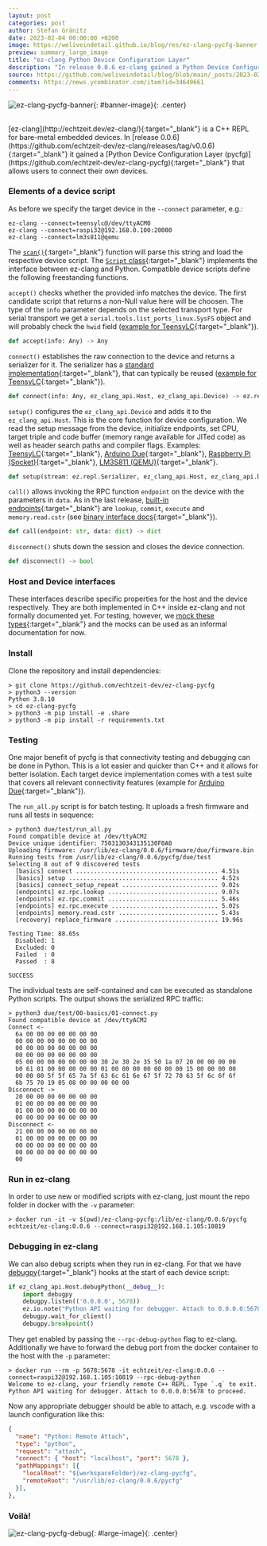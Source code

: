 ```yaml
---
layout: post
categories: post
author: Stefan Gränitz
date: 2023-02-04 00:00:00 +0200
image: https://weliveindetail.github.io/blog/res/ez-clang-pycfg-banner.png
preview: summary_large_image
title: "ez-clang Python Device Configuration Layer"
description: "In release 0.0.6 ez-clang gained a Python Device Configuration Layer that allows users to connect their own devices."
source: https://github.com/weliveindetail/blog/blob/main/_posts/2023-02-04-ez-clang-pycfg.md
comments: https://news.ycombinator.com/item?id=34649661
---
```


<style>
  #banner-image {
    max-width: min(100%, 500px);
  }
  #large-image {
    max-width: min(100%, 800px);
  }
  .center {
    display: block;
    margin: 0 auto;
  }
</style>

![ez-clang-pycfg-banner](https://weliveindetail.github.io/blog/res/ez-clang-pycfg-banner.png){: #banner-image}{: .center}

<br>
[ez-clang](http://echtzeit.dev/ez-clang/){:target="_blank"} is a C++ REPL for bare-metal embedded devices. In [release 0.0.6](https://github.com/echtzeit-dev/ez-clang/releases/tag/v0.0.6){:target="_blank"} it gained a [Python Device Configuration Layer (pycfg)](https://github.com/echtzeit-dev/ez-clang-pycfg){:target="_blank"} that allows users to connect their own devices.

### Elements of a device script

As before we specify the target device in the `--connect` parameter, e.g.:

```
ez-clang --connect=teensylc@/dev/ttyACM0
ez-clang --connect=raspi32@192.168.0.100:20000
ez-clang --connect=lm3s811@qemu
```

The [`scan()`](https://github.com/echtzeit-dev/ez-clang-pycfg/blob/v0.0.6/.share/ez/scan.py#L7){:target="_blank"} function will parse this string and load the respective device script. The [`Script` class](https://github.com/echtzeit-dev/ez-clang-pycfg/blob/v0.0.6/.share/ez/util/script.py#L27){:target="_blank"} implements the interface between ez-clang and Python. Compatible device scripts define the following freestanding functions.

`accept()` checks whether the provided info matches the device. The first candidate script that returns a non-Null value here will be choosen. The type of the `info` parameter depends on the selected transport type. For serial transport we get a `serial.tools.list_ports_linux.SysFS` object and will probably check the `hwid` field ([example for TeensyLC](https://github.com/echtzeit-dev/ez-clang-pycfg/blob/v0.0.6/teensylc/serial.py#L115){:target="_blank"}).
```py
def accept(info: Any) -> Any
```
`connect()` establishes the raw connection to the device and returns a serializer for it. The serializer has a [standard implementation](https://github.com/echtzeit-dev/ez-clang-pycfg/blob/v0.0.6/.share/ez/repl/serialize.py){:target="_blank"}, that can typically be reused ([example for TeensyLC](https://github.com/echtzeit-dev/ez-clang-pycfg/blob/v0.0.6/teensylc/serial.py#L122){:target="_blank"}).
```py
def connect(info: Any, ez_clang_api.Host, ez_clang_api.Device) -> ez.repl.Serializer
```

`setup()` configures the `ez_clang_api.Device` and adds it to the `ez_clang_api.Host`. This is the core function for device configuration. We read the setup message from the device, initialize endpoints, set CPU, target triple and code buffer (memory range available for JITed code) as well as header search paths and compiler flags. Examples: [TeensyLC](https://github.com/echtzeit-dev/ez-clang-pycfg/blob/v0.0.6/teensylc/serial.py#L134){:target="_blank"}, [Arduino Due](https://github.com/echtzeit-dev/ez-clang-pycfg/blob/v0.0.6/due/serial.py#L84){:target="_blank"}, [Raspberry Pi (Socket)](https://github.com/echtzeit-dev/ez-clang-pycfg/blob/v0.0.6/raspi32/socket.py#L111){:target="_blank"}, [LM3S811 (QEMU)](https://github.com/echtzeit-dev/ez-clang-pycfg/blob/v0.0.6/lm3s811/qemu.py#L95){:target="_blank"}.
```py
def setup(stream: ez.repl.Serializer, ez_clang_api.Host, ez_clang_api.Device) -> bool
```

`call()` allows invoking the RPC function `endpoint` on the device with the parameters in `data`. As in the last release, [built-in endpoints](https://github.com/echtzeit-dev/ez-clang-pycfg/blob/v0.0.6/.share/ez/repl/__init__.py#L223-L228){:target="_blank"} are `lookup`, `commit`, `execute` and `memory.read.cstr` (see [binary interface docs](https://github.com/echtzeit-dev/ez-clang/blob/v0.0.5/release/0.0.5/docs/rpc.md){:target="_blank"}).
```py
def call(endpoint: str, data: dict) -> dict
```

`disconnect()` shuts down the session and closes the device connection.
```py
def disconnect() -> bool
```

### Host and Device interfaces

These interfaces describe specific properties for the host and the device respectively. They are both implemented in C++ inside ez-clang and not formally documented yet. For testing, however, we [mock these types](https://github.com/echtzeit-dev/ez-clang-pycfg/blob/main/.share/ez_clang_api/__init__.py){:target="_blank"} and the mocks can be used as an informal documentation for now.

### Install

Clone the repository and install dependencies:
```
> git clone https://github.com/echtzeit-dev/ez-clang-pycfg
> python3 --version
Python 3.8.10
> cd ez-clang-pycfg
> python3 -m pip install -e .share
> python3 -m pip install -r requirements.txt
```

### Testing

One major benefit of pycfg is that connectivity testing and debugging can be done in Python. This is a lot easier and quicker than C++ and it allows for better isolation. Each target device implementation comes with a test suite that covers all relevant connectivity features (example for [Arduino Due](https://github.com/echtzeit-dev/ez-clang-pycfg/tree/v0.0.6/due/test){:target="_blank"}).

The `run_all.py` script is for batch testing. It uploads a fresh firmware and runs all tests in sequence:
```
> python3 due/test/run_all.py
Found compatible device at /dev/ttyACM2
Device unique identifier: 7503130343135130F0A0
Uploading firmware: /usr/lib/ez-clang/0.0.6/firmware/due/firmware.bin
Running tests from /usr/lib/ez-clang/0.0.6/pycfg/due/test
Selecting 8 out of 9 discovered tests
  [basics] connect ........................................ 4.51s
  [basics] setup .......................................... 4.52s
  [basics] connect_setup_repeat ........................... 9.02s
  [endpoints] ez.rpc.lookup ............................... 9.07s
  [endpoints] ez.rpc.commit ............................... 5.46s
  [endpoints] ez.rpc.execute .............................. 5.02s
  [endpoints] memory.read.cstr ............................ 5.43s
  [recovery] replace_firmware ............................. 19.96s

Testing Time: 88.65s
  Disabled: 1
  Excluded: 0
  Failed  : 0
  Passed  : 8

SUCCESS
```

The individual tests are self-contained and can be executed as standalone Python scripts. The output shows the serialized RPC traffic:
```
> python3 due/test/00-basics/01-connect.py
Found compatible device at /dev/ttyACM2
Connect <-
  6a 00 00 00 00 00 00 00
  00 00 00 00 00 00 00 00
  00 00 00 00 00 00 00 00
  00 00 00 00 00 00 00 00
  05 00 00 00 00 00 00 00 30 2e 30 2e 35 50 1a 07 20 00 00 00 00
  b0 61 01 00 00 00 00 00 01 00 00 00 00 00 00 00 15 00 00 00 00
  00 00 00 5f 5f 65 7a 5f 63 6c 61 6e 67 5f 72 70 63 5f 6c 6f 6f
  6b 75 70 19 05 08 00 00 00 00 00
Disconnect ->
  20 00 00 00 00 00 00 00
  01 00 00 00 00 00 00 00
  01 00 00 00 00 00 00 00
  00 00 00 00 00 00 00 00
Disconnect <-
  21 00 00 00 00 00 00 00
  01 00 00 00 00 00 00 00
  00 00 00 00 00 00 00 00
  00 00 00 00 00 00 00 00
  00
```

### Run in ez-clang

In order to use new or modified scripts with ez-clang, just mount the repo folder in docker with the `-v` parameter:
```
> docker run -it -v $(pwd)/ez-clang-pycfg:/lib/ez-clang/0.0.6/pycfg echtzeit/ez-clang:0.0.6 --connect=raspi32@192.168.1.105:10819
```

### Debugging in ez-clang

We can also debug scripts when they run in ez-clang. For that we have [debugpy](https://github.com/microsoft/debugpy){:target="_blank"} hooks at the start of each device script:
```py
if ez_clang_api.Host.debugPython(__debug__):
    import debugpy
    debugpy.listen(('0.0.0.0', 5678))
    ez.io.note("Python API waiting for debugger. Attach to 0.0.0.0:5678 to proceed.")
    debugpy.wait_for_client()
    debugpy.breakpoint()
```

They get enabled by passing the `--rpc-debug-python` flag to ez-clang. Additionally we have to forward the debug port from the docker container to the host with the `-p` parameter:
```
> docker run --rm -p 5678:5678 -it echtzeit/ez-clang:0.0.6 --connect=raspi32@192.168.1.105:10819 --rpc-debug-python
Welcome to ez-clang, your friendly remote C++ REPL. Type `.q` to exit.
Python API waiting for debugger. Attach to 0.0.0.0:5678 to proceed.
```

Now any appropriate debugger should be able to attach, e.g. vscode with a launch configuration like this:
```json
{
  "name": "Python: Remote Attach",
  "type": "python",
  "request": "attach",
  "connect": { "host": "localhost", "port": 5678 },
  "pathMappings": [{
    "localRoot": "${workspaceFolder}/ez-clang-pycfg",
    "remoteRoot": "/usr/lib/ez-clang/0.0.6/pycfg"
  }],
},
```

### Voilà!

![ez-clang-pycfg-debug](https://weliveindetail.github.io/blog/res/ez-clang-pycfg-debug.png){: #large-image}{: .center}
